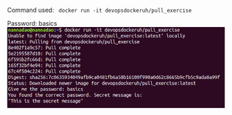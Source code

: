Command used:
` docker run -it devopsdockeruh/pull_exercise`

Password: basics
![ouputs](../../assets/1.6.png)
